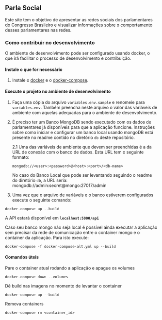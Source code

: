 ## Parla Social

Este site tem o objetivo de apresentar as redes sociais dos parlamentares do Congresso Brasileiro e visualizar informações sobre o comportamento desses parlamentares nas redes.

### Como contribuir no desenvolvimento

O ambiente de desenvolvimento pode ser configurado usando docker, o que irá facilitar o processo de desenvolvimento e contribuição.

#### Instale o que for necessário

1. Instale o [docker](https://docs.docker.com/install/linux/docker-ce/ubuntu/#install-docker-ce) e o [docker-compose](https://docs.docker.com/compose/install/).

#### Execute o projeto no ambiente de desenvolvimento

1. Faça uma cópia do arquivo `variables.env.sample` e renomeie para `variables.env`. Também preencha neste arquivo o valor das variáveis de ambiente com aquelas adequadas para o ambiente de desenvolvimento.

2. É preciso ter um Banco MongoDB sendo executado com os dados de parlamentares já disponíveis para que a aplicação funcione. Instruções sobre como iniciar e configurar um banco local usando mongoDB está presente no readme contido no diretório `db` deste repositório.

    2.1 Uma das variáveis de ambiente que devem ser preenchidas é a da URL de conexão com o banco de dados. Esta URL tem o seguinte formato:
    ```
    mongodb://<user>:<password>@<host>:<port>/<db-name>
    ```
    No caso do Banco Local que pode ser levantando seguindo o readme do diretório `db`, a URL seria:
    mongodb://admin:secret@mongo:27017/admin

3. Uma vez que o arquivo de variáveis e o banco estiverem configurados execute o seguinte comando:

```
docker-compose up --build
```

A API estará disponível em **`localhost:5000/api`**

Caso seu banco mongo não seja local é possível ainda executar a aplicação sem precisar da rede de comunicação entre o container mongo e o container da aplicação. Para isto execute:

```
docker-compose -f docker-compose-alt.yml up --build
```

#### Comandos úteis

Pare o container atual rodando a aplicação e apague os volumes
```
docker-compose down --volumes
```

Dê build nas imagens no momento de levantar o container
```
docker-compose up --build
```

Remova containers
```
docker-compose rm <container_id>
```
